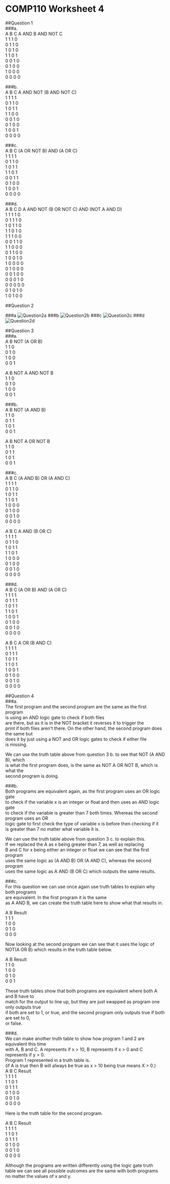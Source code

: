 # COMP110 Worksheet 4

##Question 1  
###a.  
A	B	C	A AND B AND NOT C  
1	1	1	0	  
0	1	1	0  
1	0	1	0  
1	1	0	1  
0	0	1	0  
0	1	0	0  
1	0	0	0	  
0	0	0	0  
  
###b.  
A	B	C	A AND NOT (B AND NOT C)  
1	1	1	1  
0	1	1	0  
1	0	1	1  
1	1	0	0  
0	0	1	0  
0	1	0	0  
1	0	0	1  
0	0	0	0  
  
###c.  
A	B	C	(A OR NOT B) AND (A OR C)  
1	1	1	1  
0	1	1	0  
1	0	1	1  
1	1	0	1	  
0	0	1	1  
0	1	0	0  
1	0	0	1  
0	0	0	0  
  
###d.  
A	B	C	D	A AND NOT (B OR NOT C) AND (NOT A AND D)  
1	1	1	1	0  
0	1	1	1	0  
1	0	1	1	0  
1	1	0	1	0  
1	1	1	0	0  
0	0	1	1	0  
1	1	0	0	0  
0	1	1	0	0  
1	0	0	1	0  
1	0	0	0	0  
0	1	0	0	0  
0	0	1	0	0  
0	0	0	1	0  
0	0	0	0	0  
0	1	0	1	0  
1	0	1	0	0  

##Question 2  
  
###a
![Question2a](2a.png)
###b
![Question2b](2b.png)
###c
![Question2c](2c.png)
###d
![Question2d](2d.png)
 
##Question 3  
###a.  
A	B	NOT (A OR B)	  
1	1	0  
0	1	0  
1	0	0  
0	0	1  
  
A	B	NOT A AND NOT B  
1	1	0  
0	1	0  
1	0	0  
0	0	1  
  
###b.  
A	B	NOT (A AND B)	  
1	1	0  
0	1	1  
1	0	1  
0	0	1  
  
A	B	NOT A OR NOT B  
1	1	0  
0	1	1  
1	0	1  
0	0	1  
  
###c.  
A	B	C	(A AND B) OR (A AND C)  
1	1	1	1  
0	1	1	0  
1	0	1	1  
1	1	0	1  
1	0	0	0  
0	1	0	0  
0	0	1	0  
0	0	0	0	  
  
A	B	C	A AND (B OR C)  
1	1	1	1  
0	1	1	0  
1	0	1	1  
1	1	0	1  
1	0	0	0  
0	1	0	0  
0	0	1	0  
0	0	0	0	  
  
###d.  
A	B	C	(A OR B) AND (A OR C)  
1	1	1	1  
0	1	1	1  
1	0	1	1  
1	1	0	1  
1	0	0	1  
0	1	0	0  
0	0	1	0  
0	0	0	0  
  
A	B	C	A OR (B AND C)  
1	1	1	1  
0	1	1	1  
1	0	1	1  
1	1	0	1  
1	0	0	1  
0	1	0	0  
0	0	1	0  
0	0	0	0  
  
##Question 4  
###a.  
The first program and the second program are the same as the first program   
is using an AND logic gate to check if both files  
are there, but as it is in the NOT bracket it reverses it to trigger the   
print if both files aren't there. On the other hand, the second program does the same but  
does it by just using a NOT and OR logic gates to check if either file  
is missing.  
  
We can use the truth table above from question 3 b. to see that NOT (A AND B), which  
is what the first program does, is the same as NOT A OR NOT B, which is what the   
second program is doing.  
  
###b.  
Both programs are equivalent again,  as the first program uses an OR logic gate  
to check if the variable x is an integer or float and then uses an AND logic gate  
to check if the variable is greater than 7 both times. Whereas the second program uses an OR  
logic gate to first check the type of variable x is before then checking if it  
is greater than 7 no matter what variable it is.  
  
We can use the truth table above from question 3 c. to explain this.  
If we replaced the A as x being greater than 7, as well as replacing  
B and C for x being either an integer or float we can see that the first program  
uses the same logic as (A AND B) OR (A AND C), whereas the second program  
uses the same logic as A AND (B OR C) which outputs the same results.  
  
###c.  
For this question we can use once again use truth tables to explain why both programs  
are equivalent. In the first program it is the same  
as A AND B, we can create the truth table here to show what that results in.  
  
A	B	Result  
1	1	1  
1	0	0  
0	1	0  
0	0	0  
  
Now looking at the second program we can see that it uses the logic of  
NOT(A OR B) which results in the truth table below.  
  
A	B	Result  
1	1	0  
1	0	0  
0	1	0  
0	0	1  
  
These truth tables show that both programs are equivalent where both A and B have to  
match for the output to line up, but they are just swapped as program one only outputs true  
if both are set to 1, or true, and the second program only outputs true if both are set to 0,  
or false.  
  
###d.  
We can make another truth table to show how program 1 and 2 are equivalent this time   
with A, B and C. A represents if x > 10, B represents if x > 0 and C represents if y > 0.  
Program 1 represented in a truth table is.  
(if A is true then B will always be true as x > 10 being true means X > 0.)  
A	B	C	Result  
1	1	1	1  
1	1	0	1  
0	1	1	1  
0	1	0	0  
0	0	1	0  
0	0	0	0	  
  
Here is the truth table for the second program.  
  
A	B	C	Result  
1	1	1	1  
1	1	0	1  
0	1	1	1  
0	1	0	0  
0	0	1	0  
0	0	0	0	  
  
Although the programs are written differently using the logic gate truth  
table we can see all possible outcomes are the same with both programs  
no matter the values of x and y.  
  
  
  
  
  
  
  
  
  
  
  
  
  
  
  
  
  
  
  
  
  
  
  
  
